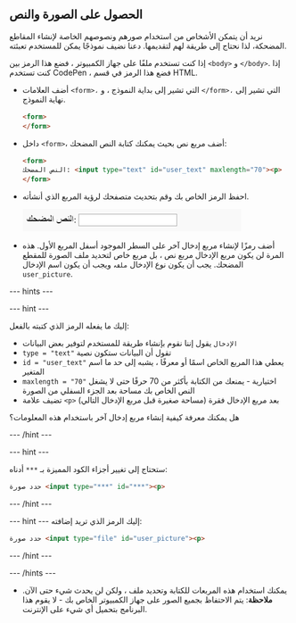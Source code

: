 ## الحصول على الصورة والنص

نريد أن يتمكن الأشخاص من استخدام صورهم ونصوصهم الخاصة لإنشاء المقاطع المضحكة، لذا نحتاج إلى طريقة لهم لتقديمها. دعنا نضيف نموذجًا يمكن للمستخدم تعبئته.

إذا كنت تستخدم ملفًا على جهاز الكمبيوتر ، فضع هذا الرمز بين `<body>` و `</body>`. إذا كنت تستخدم CodePen ، فضع هذا الرمز في قسم HTML.

- أضف العلامات `<form>،` التي تشير إلى بداية النموذج ، و `</form>،` التي تشير إلى نهاية النموذج.

    ```html
    <form>
    </form>
    ```

- داخل `<form>`، أضف مربع نص بحيث يمكنك كتابة النص المضحك:

  ```html
  <form>
  النص المضحك: <input type="text" id="user_text" maxlength="70"><p>
  </form>
  ```

- احفظ الرمز الخاص بك وقم بتحديث متصفحك لرؤية المربع الذي أنشأته.

    ![المربع الأول](images/first-box.png)

- أضف رمزًا لإنشاء مربع إدخال آخر على السطر الموجود أسفل المربع الأول. هذه المرة لن يكون مربع الإدخال مربع نص ، بل مربع خاص لتحديد ملف الصورة للمقطع المضحك. يجب أن يكون نوع الإدخال `ملف`، ويجب أن يكون اسم الإدخال `user_picture`.

--- hints ---

--- hint ---

إليك ما يفعله الرمز الذي كتبته بالفعل:

  * `الإدخال` يقول إننا نقوم بإنشاء طريقة للمستخدم لتوفير بعض البيانات
  * `type = "text"` تقول أن البيانات ستكون نصية
  * `id = "user_text"` يعطي هذا المربع الخاص اسمًا أو معرفًا ، يشبه إلى حد ما اسم المتغير
  * `maxlength = "70"` اختيارية - يمنعك من الكتابة بأكثر من 70 حرفًا حتى لا يشغل النص الخاص بك مساحة بعد الجزء السفلي من الصورة
  * تضيف علامة `<p>` بعد مربع الإدخال فقرة (مساحة صغيرة قبل مربع الإدخال التالي)

هل يمكنك معرفة كيفية إنشاء مربع إدخال آخر باستخدام هذه المعلومات؟

--- /hint ---

--- hint ---

ستحتاج إلى تغيير أجزاء الكود المميزة بـ `***` أدناه:

```html
حدد صورة <input type="***" id="***"><p>
```

--- /hint ---

--- hint ---
إليك الرمز الذي تريد إضافته:

```html
حدد صورة <input type="file" id="user_picture"><p>
```

--- /hint ---

--- /hints ---

- يمكنك استخدام هذه المربعات للكتابة وتحديد ملف ، ولكن لن يحدث شيء حتى الآن. **ملاحظة**: يتم الاحتفاظ بجميع الصور على جهاز الكمبيوتر الخاص بك - لا يقوم هذا البرنامج بتحميل أي شيء على الإنترنت.
